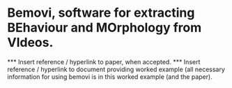 Bemovi, software for extracting BEhaviour and MOrphology from VIdeos.
=============================================================================
*** Insert reference / hyperlink to paper, when accepted.
*** Insert reference / hyperlink to document providing worked example (all necessary information for using bemovi is in this worked example (and the paper).
